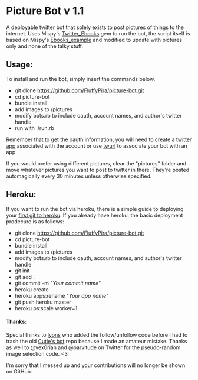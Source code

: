 # Picture Bot v 1.1

A deployable twitter bot that solely exists to post pictures of things to the internet. Uses Mispy's [Twitter_Ebooks](https://github.com/mispy/twitter_ebooks) gem to run the bot, the script itself is based on Mispy's [Ebooks_example](https://github.com/mispy/ebooks_example) and modified to update with pictures only and none of the talky stuff.

## Usage:
To install and run the bot, simply insert the commands below.

- git clone https://github.com/FluffyPira/picture-bot.git
- cd picture-bot
- bundle install
- add images to /pictures
- modify bots.rb to include oauth, account names, and author's twitter handle
- run with ./run.rb

Remember that to get the oauth information, you will need to create a [twitter app](https://apps.twitter.com/app/new) associated with the account or use [twurl](https://github.com/marcel/twurl) to associate your bot with an app. 

If you would prefer using different pictures, clear the "pictures" folder and move whatever pictures you want to post to twitter in there. They're posted automagically every 30 minutes unless otherwise specified.

## Heroku:
If you want to run the bot via heroku, there is a simple guide to deploying your [first git to heroku](https://devcenter.heroku.com/articles/git). If you already have heroku, the basic deployment prodecure is as follows:

- git clone https://github.com/FluffyPira/picture-bot.git
- cd picture-bot
- bundle install
- add images to /pictures
- modify bots.rb to include oauth, account names, and author's twitter handle
- git init
- git add .
- git commit -m "_Your commit name_"
- heroku create
- heroku apps:rename "_Your app name_" 
- git push heroku master
- heroku ps:scale worker=1

#### Thanks:
Special thinks to [lyons](https://github.com/lyons) who added the follow/unfollow code before I had to trash the old [Cutie's bot](https://github.com/FluffyPira/cuties-bot) repo because I made an amateur mistake. Thanks as well to @vex0rian and @parvitude on Twitter for the pseudo-random image selection code. <3

I'm sorry that I messed up and your contributions will no longer be shown on GitHub.